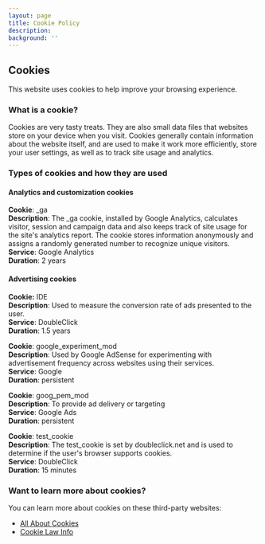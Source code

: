 ```yaml
---
layout: page
title: Cookie Policy
description: 
background: ''
---
```


## Cookies

This website uses cookies to help improve your browsing experience.

### What is a cookie?

Cookies are very tasty treats. They are also small data files that websites store on your device when you visit. Cookies generally contain information about the website itself, and are used to make it work more efficiently, store your user settings, as well as to track site usage and analytics.

### Types of cookies and how they are used

#### Analytics and customization cookies
**Cookie**: _ga  
**Description**: The _ga cookie, installed by Google Analytics, calculates visitor, session and campaign data and also keeps track of site usage for the site's analytics report. The cookie stores information anonymously and assigns a randomly generated number to recognize unique visitors.  
**Service**: Google Analytics  
**Duration**: 2 years

#### Advertising cookies
**Cookie:** IDE  
**Description**: Used to measure the conversion rate of ads presented to the user.  
**Service**: DoubleClick  
**Duration**: 1.5 years

**Cookie**: google_experiment_mod  
**Description**: Used by Google AdSense for experimenting with advertisement frequency across websites using their services.  
**Service**: Google  
**Duration**: persistent

**Cookie**: goog_pem_mod  
**Description**: To provide ad delivery or targeting  
**Service**: Google Ads  
**Duration**: persistent

**Cookie**: test_cookie  
**Description**: The test_cookie is set by doubleclick.net and is used to determine if the user's browser supports cookies.  
**Service**: DoubleClick  
**Duration**: 15 minutes

### Want to learn more about cookies?

You can learn more about cookies on these third-party websites:
* [All About Cookies](https://www.allaboutcookies.org/)
* [Cookie Law Info](https://www.cookielawinfo.com/internet-cookies/)